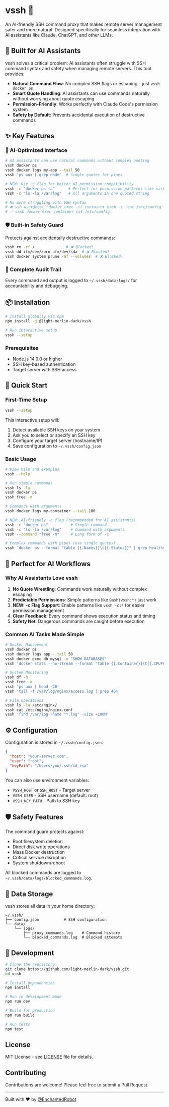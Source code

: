 # vssh 🤖

An AI-friendly SSH command proxy that makes remote server management safer and more natural. Designed specifically for seamless integration with AI assistants like Claude, ChatGPT, and other LLMs.

## 🎯 Built for AI Assistants

vssh solves a critical problem: AI assistants often struggle with SSH command syntax and safety when managing remote servers. This tool provides:

- **Natural Command Flow**: No complex SSH flags or escaping - just `vssh docker ps`
- **Smart Quote Handling**: AI assistants can use commands naturally without worrying about quote escaping
- **Permission-Friendly**: Works perfectly with Claude Code's permission system
- **Safety by Default**: Prevents accidental execution of destructive commands

## ✨ Key Features

### 🤖 AI-Optimized Interface
```bash
# AI assistants can use natural commands without complex quoting
vssh docker ps
vssh docker logs my-app --tail 50
vssh 'ps aux | grep node'  # Single quotes for pipes

# NEW: Use -c flag for better AI permission compatibility
vssh -c "docker ps -a"      # Perfect for permission patterns like vssh -c:*
vssh -c "ls -la /var/log"   # All arguments in one quoted string

# No more struggling with SSH syntax
# ❌ ssh user@host "docker exec -it container bash -c 'cat /etc/config'"
# ✅ vssh docker exec container cat /etc/config
```

### 🛡️ Built-in Safety Guard
Protects against accidentally destructive commands:
```bash
vssh rm -rf /              # ❌ Blocked!
vssh dd if=/dev/zero of=/dev/sda  # ❌ Blocked!
vssh docker system prune -af --volumes  # ❌ Blocked!
```

### 📝 Complete Audit Trail
Every command and output is logged to `~/.vssh/data/logs/` for accountability and debugging.

## 📦 Installation

```bash
# Install globally via npm
npm install -g @light-merlin-dark/vssh

# Run interactive setup
vssh --setup
```

### Prerequisites
- Node.js 14.0.0 or higher
- SSH key-based authentication
- Target server with SSH access

## 🚀 Quick Start

### First-Time Setup
```bash
vssh --setup
```

This interactive setup will:
1. Detect available SSH keys on your system
2. Ask you to select or specify an SSH key
3. Configure your target server (hostname/IP)
4. Save configuration to `~/.vssh/config.json`

### Basic Usage
```bash
# View help and examples
vssh --help

# Run simple commands
vssh ls -la
vssh docker ps
vssh free -m

# Commands with arguments
vssh docker logs my-container --tail 100

# NEW: AI-friendly -c flag (recommended for AI assistants)
vssh -c "docker ps"          # Simple command
vssh -c "ls -la /var/log"    # Command with arguments  
vssh --command "free -m"     # Long form of -c

# Complex commands with pipes (use single quotes)
vssh 'docker ps --format "table {{.Names}}\t{{.Status}}" | grep healthy'
```

## 🎯 Perfect for AI Workflows

### Why AI Assistants Love vssh

1. **No Quote Wrestling**: Commands work naturally without complex escaping
2. **Predictable Permissions**: Simple patterns like `Bash(vssh:*)` just work
3. **NEW: -c Flag Support**: Enable patterns like `vssh -c:*` for easier permission management
4. **Clear Feedback**: Every command shows execution status and timing
5. **Safety Net**: Dangerous commands are caught before execution

### Common AI Tasks Made Simple

```bash
# Docker Management
vssh docker ps
vssh docker logs app --tail 50
vssh docker exec db mysql -e "SHOW DATABASES"
vssh 'docker stats --no-stream --format "table {{.Container}}\t{{.CPUPerc}}\t{{.MemUsage}}"'

# System Monitoring
vssh df -h
vssh free -m
vssh 'ps aux | head -20'
vssh 'tail -f /var/log/nginx/access.log | grep 404'

# File Operations
vssh ls -la /etc/nginx/
vssh cat /etc/nginx/nginx.conf
vssh 'find /var/log -name "*.log" -size +100M'
```

## ⚙️ Configuration

Configuration is stored in `~/.vssh/config.json`:

```json
{
  "host": "your-server.com",
  "user": "root",
  "keyPath": "/Users/you/.ssh/id_rsa"
}
```

You can also use environment variables:
- `VSSH_HOST` or `SSH_HOST` - Target server
- `VSSH_USER` - SSH username (default: root)
- `VSSH_KEY_PATH` - Path to SSH key

## 🛡️ Safety Features

The command guard protects against:
- Root filesystem deletion
- Direct disk write operations
- Mass Docker destruction
- Critical service disruption
- System shutdown/reboot

All blocked commands are logged to `~/.vssh/data/logs/blocked_commands.log`.

## 📁 Data Storage

vssh stores all data in your home directory:
```
~/.vssh/
├── config.json           # SSH configuration
└── data/
    └── logs/
        ├── proxy_commands.log    # Command history
        └── blocked_commands.log  # Blocked attempts
```

## 🔧 Development

```bash
# Clone the repository
git clone https://github.com/light-merlin-dark/vssh.git
cd vssh

# Install dependencies
npm install

# Run in development mode
npm run dev

# Build for production
npm run build

# Run tests
npm test
```

## License

MIT License - see [LICENSE](LICENSE) file for details.

## Contributing

Contributions are welcome! Please feel free to submit a Pull Request.

---

Built with ❤️ by [@EnchantedRobot](https://twitter.com/EnchantedRobot)
